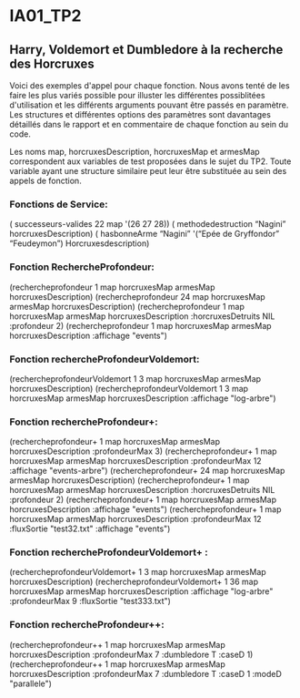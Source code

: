 # IA01_TP2

## Harry, Voldemort et Dumbledore à la recherche des Horcruxes

Voici des exemples d'appel pour chaque fonction. Nous avons tenté de les faire les plus variés possible pour illuster les différentes possiblitées d'utilisation et les différents arguments pouvant être passés en paramètre. Les structures et différentes options des paramètres sont davantages détaillés dans le rapport et en commentaire de chaque fonction au sein du code.

Les noms map, horcruxesDescription, horcruxesMap et armesMap correspondent aux variables de test proposées dans le sujet du TP2. Toute variable ayant une structure similaire peut leur être substituée au sein des appels de fonction.

### Fonctions de Service:
( successeurs-valides 22 map '(26 27 28))
( methodedestruction “Nagini” horcruxesDescription)
( hasbonneArme “Nagini” '(“Epée de Gryffondor” “Feudeymon”) Horcruxesdescription)

### Fonction RechercheProfondeur:
(rechercheprofondeur 1 map horcruxesMap armesMap horcruxesDescription)
(rechercheprofondeur 24 map horcruxesMap armesMap horcruxesDescription)
(rechercheprofondeur 1 map horcruxesMap armesMap horcruxesDescription :horcruxesDetruits NIL :profondeur 2)
(rechercheprofondeur 1 map horcruxesMap armesMap horcruxesDescription :affichage "events")

### Fonction rechercheProfondeurVoldemort:
(rechercheprofondeurVoldemort 1 3 map horcruxesMap armesMap horcruxesDescription)
(rechercheprofondeurVoldemort 1 3 map horcruxesMap armesMap horcruxesDescription :affichage "log-arbre")

### Fonction rechercheProfondeur+:
(rechercheprofondeur+ 1 map horcruxesMap armesMap horcruxesDescription :profondeurMax 3)
(rechercheprofondeur+ 1 map horcruxesMap armesMap horcruxesDescription :profondeurMax 12 :affichage "events-arbre")
(rechercheprofondeur+ 24 map horcruxesMap armesMap horcruxesDescription)
(rechercheprofondeur+ 1 map horcruxesMap armesMap horcruxesDescription :horcruxesDetruits NIL :profondeur 2)
(rechercheprofondeur+ 1 map horcruxesMap armesMap horcruxesDescription :affichage "events")
(rechercheprofondeur+ 1 map horcruxesMap armesMap horcruxesDescription :profondeurMax 12 :fluxSortie "test32.txt" :affichage "events")

### Fonction rechercheProfondeurVoldemort+ :
(rechercheprofondeurVoldemort+ 1 3 map horcruxesMap armesMap horcruxesDescription)
(rechercheprofondeurVoldemort+ 1 36 map horcruxesMap armesMap
horcruxesDescription :affichage "log-arbre" :profondeurMax 9 :fluxSortie "test333.txt")

### Fonction rechercheProfondeur++:
(rechercheprofondeur++ 1 map horcruxesMap armesMap horcruxesDescription
:profondeurMax 7 :dumbledore T :caseD 1)
(rechercheprofondeur++ 1 map horcruxesMap armesMap horcruxesDescription
:profondeurMax 7 :dumbledore T :caseD 1 :modeD "parallele")